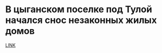 # В цыганском поселке под Тулой начался снос незаконных жилых домов



[LINK](https://varlamov.ru/1750732.html)